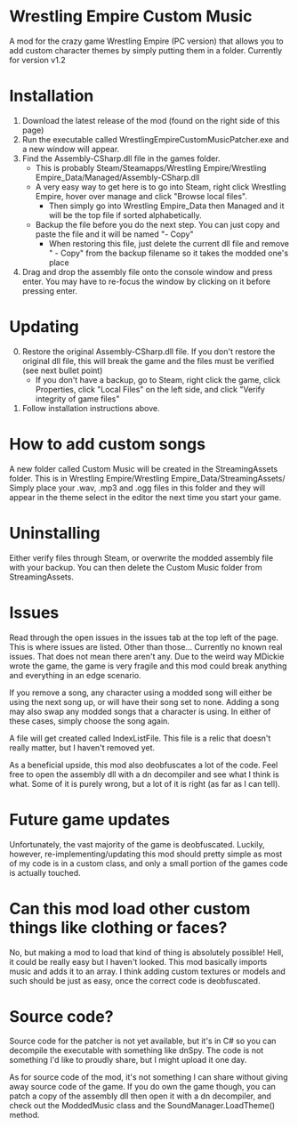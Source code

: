 # Wrestling Empire Custom Music
A mod for the crazy game Wrestling Empire (PC version) that allows you to add custom character themes by simply putting them in a folder.
Currently for version v1.2

# Installation
1. Download the latest release of the mod (found on the right side of this page)
2. Run the executable called WrestlingEmpireCustomMusicPatcher.exe and a new window will appear.
3. Find the Assembly-CSharp.dll file in the games folder. 
    * This is probably Steam/Steamapps/Wrestling Empire/Wrestling Empire_Data/Managed/Assembly-CSharp.dll
    * A very easy way to get here is to go into Steam, right click Wrestling Empire, hover over manage and click "Browse local files".
      * Then simply go into Wrestling Empire_Data then Managed and it will be the top file if sorted alphabetically.
    * Backup the file before you do the next step. You can just copy and paste the file and it will be named "- Copy"
      * When restoring this file, just delete the current dll file and remove " - Copy" from the backup filename so it takes the modded one's place
4. Drag and drop the assembly file onto the console window and press enter. You may have to re-focus the window by clicking on it before pressing enter.

# Updating
0. Restore the original Assembly-CSharp.dll file. If you don't restore the original dll file, this will break the game and the files must be verified (see next bullet point)
      * If you don't have a backup, go to Steam, right click the game, click Properties, click "Local Files" on the left side, and click "Verify integrity of game files"
1. Follow installation instructions above.

# How to add custom songs
A new folder called Custom Music will be created in the StreamingAssets folder. 
This is in Wrestling Empire/Wrestling Empire_Data/StreamingAssets/
Simply place your .wav, .mp3 and .ogg files in this folder and they will appear in the theme select in the editor the next time you start your game.

# Uninstalling
Either verify files through Steam, or overwrite the modded assembly file with your backup. You can then delete the Custom Music folder from StreamingAssets.

# Issues
Read through the open issues in the issues tab at the top left of the page. This is where issues are listed. Other than those...
Currently no known real issues. That does not mean there aren't any. Due to the weird way MDickie wrote the game, the game is very fragile and this mod could break anything and everything in an edge scenario.

If you remove a song, any character using a modded song will either be using the next song up, or will have their song set to none.
  Adding a song may also swap any modded songs that a character is using. 
  In either of these cases, simply choose the song again.
  
A file will get created called IndexListFile. This file is a relic that doesn't really matter, but I haven't removed yet.

As a beneficial upside, this mod also deobfuscates a lot of the code. Feel free to open the assembly dll with a dn decompiler and see what I think is what. 
  Some of it is purely wrong, but a lot of it is right (as far as I can tell).

# Future game updates
Unfortunately, the vast majority of the game is deobfuscated. Luckily, however, re-implementing/updating this mod should pretty simple as most of my code is in a custom class, and only a small portion of the games code is actually touched.

# Can this mod load other custom things like clothing or faces?
No, but making a mod to load that kind of thing is absolutely possible! Hell, it could be really easy but I haven't looked.
This mod basically imports music and adds it to an array. 
I think adding custom textures or models and such should be just as easy, once the correct code is deobfuscated.

# Source code?
Source code for the patcher is not yet available, but it's in C# so you can decompile the executable with something like dnSpy. 
The code is not something I'd like to proudly share, but I might upload it one day.

As for source code of the mod, it's not something I can share without giving away source code of the game. 
If you do own the game though, you can patch a copy of the assembly dll then open it with a dn decompiler, and check out the ModdedMusic class and the SoundManager.LoadTheme() method.
